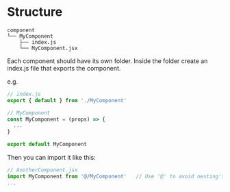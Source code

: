 # Structure
```
component
└── MyComponent
    ├── index.js
    └── MyComponent.jsx
```
Each component should have its own folder. Inside the folder create an index.js file that exports the component.

e.g.

```jsx
// index.js
export { default } from './MyComponent'

// MyComponent
const MyComponent = (props) => {
  ...
}

export default MyComponent
```

Then you can import it like this:

```jsx
// AnotherComponent.jsx
import MyComponent from '@/MyComponent'   // Use '@' to avoid nesting's hell
...
